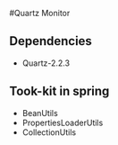 #Quartz Monitor
## Dependencies
* Quartz-2.2.3


## Took-kit in spring
* BeanUtils
* PropertiesLoaderUtils
* CollectionUtils
